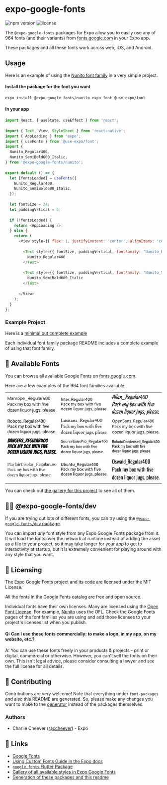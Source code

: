 # expo-google-fonts
  
![npm version](https://flat.badgen.net/npm/v/@expo-google-fonts/dev)
![license](https://flat.badgen.net/github/license/expo/google-fonts)

The `@expo-google-fonts` packages for Expo allow you to easily use 
any of 964 fonts (and their variants) from 
[fonts.google.com](https://fonts.google.com) in your Expo app.

These packages and all these fonts work across web, iOS, and Android.

## Usage

Here is an example of using the [Nunito font family](https://fonts.google.com/specimen/Nunito) in a very simple project.

#### Install the package for the font you want

```sh
expo install @expo-google-fonts/nunito expo-font @use-expo/font
```

#### In your app

```js
import React, { useState, useEffect } from 'react';

import { Text, View, StyleSheet } from 'react-native';
import { AppLoading } from 'expo';
import { useFonts } from '@use-expo/font';
import {
  Nunito_Regular400,
  Nunito_SemiBold600_Italic,
} from '@expo-google-fonts/nunito';

export default () => {
  let [fontsLoaded] = useFonts({
    Nunito_Regular400,
    Nunito_SemiBold600_Italic,
  });

  let fontSize = 24;
  let paddingVrtical = 6;

  if (!fontsLoaded) {
    return <AppLoading />;
  } else {
    return (
      <View style={{ flex: 1, justifyContent: 'center', alignItems: 'center' }}>

        <Text style={{ fontSize, paddingVertical, fontFamily: 'Nunito_Regular400' }}>
          Nunito_Regular400
        </Text>

        <Text style={{ fontSize, paddingVertical, fontFamily: 'Nunito_SemiBold600_Italic' }}>
          Nunito_SemiBold600_Italic
        </Text>

      </View>
    );
  }
};

```


### Example Project

Here is a [minimal but complete example](https://github.com/expo/google-fonts/tree/master/example)

Each individual font family package README includes a complete example of using that font family.

## 🔡 Available Fonts

You can browse all available Google Fonts on [fonts.google.com](https://fonts.google.com).

Here are a few examples of the 964 font families available:


||||
|-|-|-|
|[![Manrope](./font-packages/manrope/1f742b6ef495bb5b9f5b968a27c50281ca1f9822bb53ec99bb3757ff2f3febfd.ttf.png)](https://github.com/expo/google-fonts/tree/master/font-packages/manrope#readme)|[![Inter](./font-packages/inter/74b0b48ce5240039e1a17c62f24f5abc322d3d77d4bf96efcdad6d637123cc9d.ttf.png)](https://github.com/expo/google-fonts/tree/master/font-packages/inter#readme)|[![Allan](./font-packages/allan/83a268d06857cada4246725e7cc04eb4d7b87d19e6d4f44e745d33be739852fb.ttf.png)](https://github.com/expo/google-fonts/tree/master/font-packages/allan#readme)|
|[![Roboto](./font-packages/roboto/030868028bda24a27a45e0be44c8ae15544762b94f80da746c8b8a1c05f8e952.ttf.png)](https://github.com/expo/google-fonts/tree/master/font-packages/roboto#readme)|[![Lusitana](./font-packages/lusitana/c6df963163bf20f6d3c7e20307b4e363715e13d9047b5707caa9407e11af4ebb.ttf.png)](https://github.com/expo/google-fonts/tree/master/font-packages/lusitana#readme)|[![OpenSans](./font-packages/open-sans/7b37b8abba9dcb01b9474da19527db14307fd9211e34e4d8a3d77dc9a19f2753.ttf.png)](https://github.com/expo/google-fonts/tree/master/font-packages/open-sans#readme)|
|[![Bangers](./font-packages/bangers/42a6646ed15dc91b9430f7e69e6259203235b48fa12c9cc10b6b72afab348de0.ttf.png)](https://github.com/expo/google-fonts/tree/master/font-packages/bangers#readme)|[![SourceSansPro](./font-packages/source-sans-pro/6ed615e8d0355256e2d6d907b3addb929879c90c8383dd566b2208c79ffd16f7.ttf.png)](https://github.com/expo/google-fonts/tree/master/font-packages/source-sans-pro#readme)|[![RobotoCondensed](./font-packages/roboto-condensed/a0e62c76df9173512c94484b3994d83d2b4648dadb8ea6104f3656a3b60f25bc.ttf.png)](https://github.com/expo/google-fonts/tree/master/font-packages/roboto-condensed#readme)|
|[![PlayfairDisplay](./font-packages/playfair-display/924bc8e9d64e8b2f2cb789375461b2d504e9975b6f77da5ffc252ddc8a3aac57.ttf.png)](https://github.com/expo/google-fonts/tree/master/font-packages/playfair-display#readme)|[![Ubuntu](./font-packages/ubuntu/69538c1ee708ba76c975ea534b5ea8bd65054114da93581ed279bdedde98986c.ttf.png)](https://github.com/expo/google-fonts/tree/master/font-packages/ubuntu#readme)|[![Oswald](./font-packages/oswald/9dc4929f8d8935621ca4717817eb3167fc881d03d496c6dca51ff292f730c873.ttf.png)](https://github.com/expo/google-fonts/tree/master/font-packages/oswald#readme)|






You can check out [the gallery for this project](./GALLERY.md) to see all of them.

## 👩‍💻 @expo-google-fonts/dev


If you are trying out lots of different fonts, you can try using the [`@expo-google-fonts/dev` package](https://github.com/expo/google-fonts/tree/master/font-packages/dev#readme).

You can import *any* font style from any Expo Google Fonts package from it. It will load the fonts
over the network at runtime instead of adding the asset as a file to your project, so it may take longer
for your app to get to interactivity at startup, but it is extremely convenient
for playing around with any style that you want.



## 📖 Licensing

The Expo Google Fonts project and its code are licensed under the MIT License.

All the fonts in the Google Fonts catalog are free and open source.

Individual fonts have their own licenses. Many are licensed using the
[Open Font License](https://scripts.sil.org/cms/scripts/page.php?site_id=nrsi&id=OFL). 
For example, [Nunito](https://fonts.google.com/specimen/Nunito) uses the OFL. 
Check the Google Fonts pages of the font families you are using and add those licenses to
your project's licenses list when you publish.

#### Q: Can I use these fonts commercially: to make a logo, in my app, on my website, etc.?

A: You can use these fonts freely in your products & projects - print or digital, commercial or otherwise. However, you can't sell the fonts on their own. This isn't legal advice, please consider consulting a lawyer and see the full license for all details.

## 🤝 Contributing

Contributions are very welcome! Note that everything under `font-packages` and also this README are generated.
So, please make any changes you want to make to the [generator](https://github.com/expo/google-fonts/tree/master/packages/generator#readme) instead of the packages themselves.

### Authors 

- Charlie Cheever ([@ccheever](https://github.com/ccheever)) - Expo

## 🔗 Links

- [Google Fonts](https://fonts.google.com)
- [Using Custom Fonts Guide in the Expo docs](https://docs.expo.io/guides/using-custom-fonts/)
- [`google_fonts` Flutter Package](https://pub.dev/packages/google_fonts)
- [Gallery of all available styles in Expo Google Fonts](./GALLERY.md)
- [Generation of these packages and this readme](https://github.com/expo/google-fonts/tree/master/packages/generator#readme)


